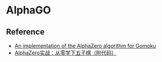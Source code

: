 
# AlphaGO

## Reference

  * [An implementation of the AlphaZero algorithm for Gomoku](https://github.com/junxiaosong/AlphaZero_Gomoku)
  * [AlphaZero实战：从零学下五子棋（附代码）](https://zhuanlan.zhihu.com/p/32089487)
 
